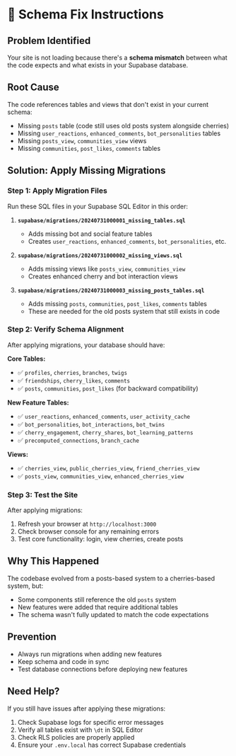 # 🚨 Schema Fix Instructions

## **Problem Identified**
Your site is not loading because there's a **schema mismatch** between what the code expects and what exists in your Supabase database.

## **Root Cause**
The code references tables and views that don't exist in your current schema:
- Missing `posts` table (code still uses old posts system alongside cherries)
- Missing `user_reactions`, `enhanced_comments`, `bot_personalities` tables
- Missing `posts_view`, `communities_view` views
- Missing `communities`, `post_likes`, `comments` tables

## **Solution: Apply Missing Migrations**

### **Step 1: Apply Migration Files**
Run these SQL files in your Supabase SQL Editor in this order:

1. **`supabase/migrations/20240731000001_missing_tables.sql`**
   - Adds missing bot and social feature tables
   - Creates `user_reactions`, `enhanced_comments`, `bot_personalities`, etc.

2. **`supabase/migrations/20240731000002_missing_views.sql`**
   - Adds missing views like `posts_view`, `communities_view`
   - Creates enhanced cherry and bot interaction views

3. **`supabase/migrations/20240731000003_missing_posts_tables.sql`**
   - Adds missing `posts`, `communities`, `post_likes`, `comments` tables
   - These are needed for the old posts system that still exists in code

### **Step 2: Verify Schema Alignment**
After applying migrations, your database should have:

**Core Tables:**
- ✅ `profiles`, `cherries`, `branches`, `twigs`
- ✅ `friendships`, `cherry_likes`, `comments`
- ✅ `posts`, `communities`, `post_likes` (for backward compatibility)

**New Feature Tables:**
- ✅ `user_reactions`, `enhanced_comments`, `user_activity_cache`
- ✅ `bot_personalities`, `bot_interactions`, `bot_twins`
- ✅ `cherry_engagement`, `cherry_shares`, `bot_learning_patterns`
- ✅ `precomputed_connections`, `branch_cache`

**Views:**
- ✅ `cherries_view`, `public_cherries_view`, `friend_cherries_view`
- ✅ `posts_view`, `communities_view`, `enhanced_cherries_view`

### **Step 3: Test the Site**
After applying migrations:
1. Refresh your browser at `http://localhost:3000`
2. Check browser console for any remaining errors
3. Test core functionality: login, view cherries, create posts

## **Why This Happened**
The codebase evolved from a posts-based system to a cherries-based system, but:
- Some components still reference the old `posts` system
- New features were added that require additional tables
- The schema wasn't fully updated to match the code expectations

## **Prevention**
- Always run migrations when adding new features
- Keep schema and code in sync
- Test database connections before deploying new features

## **Need Help?**
If you still have issues after applying these migrations:
1. Check Supabase logs for specific error messages
2. Verify all tables exist with `\dt` in SQL Editor
3. Check RLS policies are properly applied
4. Ensure your `.env.local` has correct Supabase credentials
